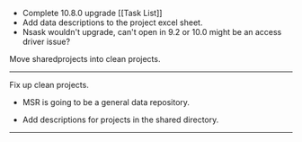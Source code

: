 - Complete 10.8.0 upgrade [[Task List]]
- Add data descriptions to the project excel sheet.
- Nsask wouldn't upgrade, can't open in 9.2 or 10.0 might be an access driver issue?

Move sharedprojects into clean projects.

---


Fix up clean projects.
- MSR is going to be a general data repository.

- Add descriptions for projects in the shared directory.

---


